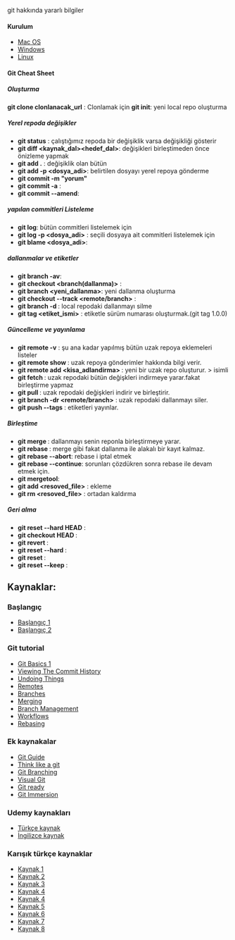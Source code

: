 git hakkında yararlı bilgiler

#### **Kurulum**
- [Mac OS](https://git-scm.com/download/mac)
- [Windows](https://git-scm.com/download/win)
- [Linux](https://git-scm.com/download/linux)



#### **Git Cheat Sheet**

##### **Oluşturma**

**git clone clonlanacak_url** : Clonlamak için 
**git init**: yeni local repo oluşturma 

##### **Yerel repoda değişikler**

 - **git status** : çalıştığımız repoda bir değişiklik varsa değişikliği gösterir
 - **git diff <kaynak_dal><hedef_dal>**: değişikleri birleştimeden önce önizleme yapmak   
 - **git add .** : değişiklik olan    bütün   
 - **git add -p <dosya_adi>**:  belirtilen dosyayı yerel repoya gönderme    
 -  **git commit -m "yorum"**
 - **git commit -a** :     
 - **git commit --amend**:

##### **yapılan commitleri Listeleme**

- **git log**: bütün commitleri listelemek için
- **git log -p <dosya_adi>** : seçili dosyaya ait commitleri listelemek için
- **git blame <dosya_adi>**:

##### **dallanmalar ve etiketler**

- **git branch -av**:
- **git checkout <branch(dallanma)>** :
- **git branch <yeni_dallanma>**: yeni dallanma oluşturma
- **git checkout --track <remote/branch>** :
- **git branch -d <dallanma>**: local repodaki dallanmayı silme
- **git tag <etiket_ismi>** : etiketle sürüm numarası oluşturmak.(git tag 1.0.0)


##### **Güncelleme ve yayınlama**

- **git remote -v** : şu ana kadar yapılmış bütün uzak repoya eklemeleri listeler
- **git remote show <remote>**: uzak repoya gönderimler hakkında bilgi verir.
- **git remote add <kisa_adlandirma> <url>** : yeni bir uzak repo oluşturur. ><remote> isimli
- **git fetch <remote>** : uzak repodaki bütün değişkleri indirmeye yarar.fakat birleştirme yapmaz
- **git pull <remote> <branch>** : uzak repodaki değişkleri indirir ve birleştirir.
- **git branch -dr <remote/branch>** : uzak repodaki dallanmayı siler.
- **git push --tags** : etiketleri yayınlar.


##### **Birleştime** 

- **git merge <branch>**: dallanmayı senin reponla birleştirmeye yarar.
- **git rebase <branch>** : merge gibi fakat dallanma ile alakalı bir kayıt kalmaz.
- **git rebase --abort**: rebase i iptal etmek
- **git rebase --continue**: sorunları çözdükren sonra rebase ile devam etmek için.
- **git mergetool**: 
- **git add <resoved_file>** : ekleme
- **git rm <resoved_file>** : ortadan kaldırma


##### **Geri alma** 

- **git reset --hard HEAD** : 
- **git checkout HEAD <file>** :
- **git revert <yorum>** :
- **git reset --hard <yorum>** :
- **git reset <yorum>** : 
- **git reset --keep <yorum>** : 



## **Kaynaklar**:
### **Başlangıç**
- [Başlangıç 1](http://git-scm.com/book/en/Getting-Started-A-Short-History-of-Git)
- [Başlangıç 2](http://git-scm.com/book/en/Getting-Started-About-Version-Control)

### **Git tutorial** 
- [Git Basics 1](http://git-scm.com/book/en/Git-Basics-Recording-Changes-to-the-Repository)
- [Viewing The Commit History](http://git-scm.com/book/en/Git-Basics-Viewing-the-Commit-History)
- [Undoing Things](http://git-scm.com/book/en/Git-Basics-Undoing-Things)
- [Remotes](http://git-scm.com/book/en/Git-Basics-Working-with-Remotes)
- [Branches](http://git-scm.com/book/en/Git-Branching-What-a-Branch-Is)
- [Merging](http://git-scm.com/book/en/Git-Branching-Basic-Branching-and-Merging)
- [Branch Management](http://git-scm.com/book/en/Git-Branching-Branch-Management)
- [Workflows](http://git-scm.com/book/en/Git-Branching-Branching-Workflows)
- [Rebasing](http://git-scm.com/book/en/Git-Branching-Rebasing)

### **Ek kaynakalar**
- [Git Guide](http://rogerdudler.github.io/git-guide/)
- [Think like a git](http://think-like-a-git.net/)
- [Git Branching](http://pcottle.github.io/learnGitBranching/)
- [Visual Git](http://marklodato.github.io/visual-git-guide/index-en.html)
- [Git ready](http://gitready.com/)
- [Git Immersion](http://gitimmersion/)

### **Udemy kaynakları**
- [Türkçe kaynak](https://www.udemy.com/git-ve-github-kullanmayi-ogrenin/learn/v4)
- [İngilizce kaynak](https://www.udemy.com/git-started-with-github/)

### **Karışık türkçe kaynaklar**
- [Kaynak 1](http://selahattinunlu.com/git-ogrenmek-icin-kaynaklar)
- [Kaynak 2](https://forumlogs.com/t/git-ogrenmek-icin-kaynaklar-listesi/1043)
- [Kaynak 3](http://rogerdudler.github.io/git-guide/index.tr.html)
- [Kaynak 4](http://www.w3ii.com/tr/git/git_useful_resources.html)
- [Kaynak 4](https://aliozgur.gitbooks.io/git101/)
- [Kaynak 5](https://www.youtube.com/watch?v=rWG70T7fePg&list=PLPrHLaayVkhnNstGIzQcxxnj6VYvsHBHy)
- [Kaynak 6](http://git.gelistiriciyiz.biz/)
- [Kaynak 7](https://medium.com/@mustafazahidefe/git-notlar%C4%B1-2-git-i%CC%87nit-f54292fbf631)
- [Kaynak 8](https://medium.com/@noteCe)


